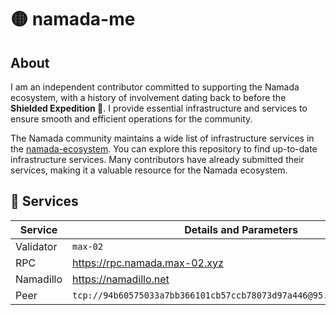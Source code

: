 # 🟡 namada-me 

## About

I am an independent contributor committed to supporting the Namada ecosystem, with a history of involvement dating back to before the **Shielded Expedition 🚀**. I provide essential infrastructure and services to ensure smooth and efficient operations for the community.

The Namada community maintains a wide list of infrastructure services in the [namada-ecosystem](https://github.com/Luminara-Hub/namada-ecosystem). You can explore this repository to find up-to-date infrastructure services. Many contributors have already submitted their services, making it a valuable resource for the Namada ecosystem.

## 🚀 Services

| Service | Details and Parameters |
| - | - |
| Validator	| `max-02`
| RPC | https://rpc.namada.max-02.xyz
| Namadillo	| https://namadillo.net |
| Peer | `tcp://94b60575033a7bb366101cb57ccb78073d97a446@95.216.78.215:26656`
